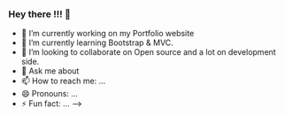 ### Hey  there !!! 👋


- 🔭 I’m currently working on my Portfolio website
- 🌱 I’m currently learning Bootstrap & MVC.
- 👯 I’m looking to collaborate on Open source and a lot on development side.
- 💬 Ask me about 
- 📫 How to reach me: ...
- 😄 Pronouns: ...
- ⚡ Fun fact: ...
-->
